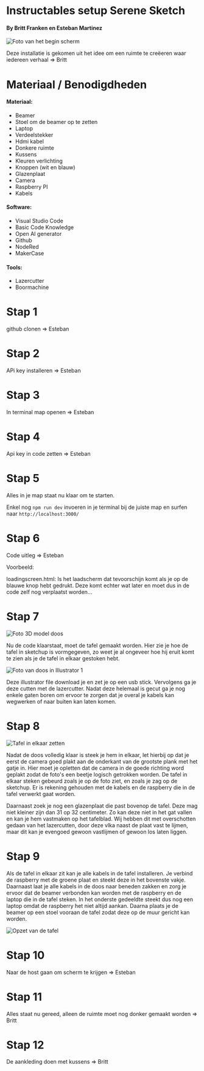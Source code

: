 # Instructables setup Serene Sketch

#### By Britt Franken en Esteban Martinez


 ![Foto van het begin scherm](/docs/Begin%20scherm.png)

Deze installatie is gekomen uit het idee om een ruimte te creëeren waar iedereen 
verhaal => Britt

# Materiaal / Benodigdheden

#### Materiaal:
- Beamer
- Stoel om de beamer op te zetten
- Laptop
- Verdeelstekker
- Hdmi kabel
- Donkere ruimte
- Kussens
- Kleuren verlichting
- Knoppen (wit en blauw)
- Glazenplaat
- Camera
- Raspberry PI
- Kabels

#### Software:
- Visual Studio Code
- Basic Code Knowledge
- Open AI generator
- Github
- NodeRed
- MakerCase

#### Tools:
- Lazercutter
- Boormachine

# Stap 1

github clonen => Esteban

# Stap 2

APi key installeren => Esteban

# Stap 3

In terminal map openen => Esteban

# Stap 4

Api key in code zetten => Esteban

# Stap 5

Alles in je map staat nu klaar om te starten.

Enkel nog `npm run dev` invoeren in je terminal bij de juiste map en surfen naar `http://localhost:3000/`

# Stap 6

Code uitleg => Esteban

Voorbeeld:

loadingscreen.html:
Is het laadscherm dat tevoorschijn komt als je op de blauwe knop hebt gedrukt. Deze komt echter wat later en moet dus in de code zelf nog verplaatst worden...

# Stap 7

 ![Foto 3D model doos](/docs/Tafel%203D%20opmaak%20(1).png)

Nu de code klaarstaat, moet de tafel gemaakt worden. Hier zie je hoe de tafel in sketchup is vormgegeven, zo weet je al ongeveer hoe hij eruit komt te zien als je de tafel in elkaar gestoken hebt.

![Foto van doos in Illustrator 1](/docs/Tafel%20makercase.png)

Deze illustrator file download je en zet je op een usb stick. Vervolgens ga je deze cutten met de lazercutter. Nadat deze helemaal is gecut ga je nog enkele gaten boren om ervoor te zorgen dat je overal je kabels kan wegwerken of naar buiten kan laten komen.

# Stap 8

![Tafel in elkaar zetten](/docs/Tafel%20in%20elkaar%20opbouw.jpg)

Nadat de doos volledig klaar is steek je hem in elkaar, let hierbij op dat je eerst de camera goed plakt aan de onderkant van de grootste plank met het gatje in. Hier moet je opletten dat de camera in de goede richting word geplakt zodat de foto's een beetje logisch getrokken worden. De tafel in elkaar steken gebeurd zoals je op de foto ziet, en zoals je zag op de sketchup. Er is rekening gehouden met de kabels en de raspberry die in de tafel verwerkt gaat worden.

Daarnaast zoek je nog een glazenplaat die past bovenop de tafel. Deze mag niet kleiner zijn dan 31 op 32 centimeter. Zo kan deze niet in het gat vallen en kan je hem vastmaken op het tafelblad. Wij hebben dit met overschotten gedaan van het lazercutten, door deze vlka naast de plaat vast te lijmen, maar dit kan je evengoed gewoon vastlijmen of gewoon los laten liggen.

# Stap 9

Als de tafel in elkaar zit kan je alle kabels in de tafel installeren. Je verbind de raspberry met de groene plaat en steekt deze in het bovenste vakje. Daarnaast laat je alle kabels in de doos naar beneden zakken en zorg je ervoor dat de beamer verbonden kan worden met de raspberry en de laptop die in de tafel steken. In het onderste gedeeldte steekt dus nog een laptop omdat de raspberry het niet altijd aankan. Daarna plaats je de beamer op een stoel vooraan de tafel zodat deze op de muur gericht kan worden.

![Opzet van de tafel](/docs/Opzet%20met%20foto.jpg)

# Stap 10

Naar de host gaan om scherm te krijgen => Esteban

# Stap 11

Alles staat nu gereed, alleen de ruimte moet nog donker gemaakt worden => Britt

# Stap 12

De aankleding doen met kussens => Britt
